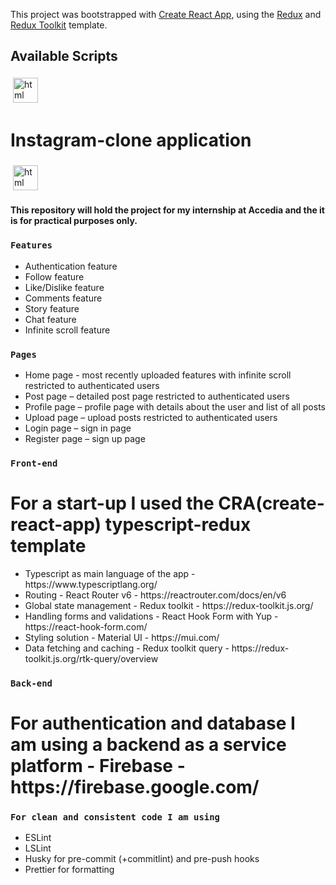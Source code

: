 This project was bootstrapped with [Create React App](https://github.com/facebook/create-react-app), using the [Redux](https://redux.js.org/) and [Redux Toolkit](https://redux-toolkit.js.org/) template.

## Available Scripts

<img src="https://upload.wikimedia.org/wikipedia/commons/a/a5/Instagram_icon.png" alt="html" height="40" style="vertical-align:top; margin:4px"><h1>Instagram-clone application</h1><img src="https://upload.wikimedia.org/wikipedia/commons/a/a5/Instagram_icon.png" alt="html" height="40" style="vertical-align:top; margin:4px">
<h4>This repository will hold the project for my internship at Accedia and the it is for practical purposes only.<h4>

### `Features`
  <ul>
    <li>Authentication feature</li>
    <li>Follow feature</li>
    <li>Like/Dislike feature</li>
    <li>Comments feature</li>
    <li>Story feature</li>
    <li>Chat feature</li>
    <li>Infinite scroll feature</li>
  </ul>

### `Pages`
  <ul>
    <li>Home page - most recently uploaded features with infinite scroll restricted to authenticated users</li>
    <li>Post page – detailed post page restricted to authenticated users</li>
    <li>Profile page – profile page with details about the user and list of all posts</li>
    <li>Upload page – upload posts restricted to authenticated users</li>
    <li>Login page – sign in page</li>
    <li>Register page – sign up page</li>
  </ul>


### `Front-end`
  <h1>For a start-up I used the CRA(create-react-app) typescript-redux template</h1>
  <ul>
    <li>Typescript as main language of the app - https://www.typescriptlang.org/</li>
    <li>Routing - React Router v6 - https://reactrouter.com/docs/en/v6</li>
    <li>Global state management - Redux toolkit - https://redux-toolkit.js.org/</li>
    <li>Handling forms and validations - React Hook Form with Yup - https://react-hook-form.com/</li>
    <li>Styling solution - Material UI - https://mui.com/</li>
    <li>Data fetching and caching - Redux toolkit query - https://redux-toolkit.js.org/rtk-query/overview</li>
  </ul>


### `Back-end`
  <h1>For authentication and database I am using a backend as a service platform - Firebase - https://firebase.google.com/</h1>
 
 
### `For clean and consistent code I am using`
  <ul>
    <li>ESLint</li>
    <li>LSLint</li>
    <li>Husky for pre-commit (+commitlint) and pre-push hooks</li>
    <li>Prettier for formatting</li>
  </ul>
  
